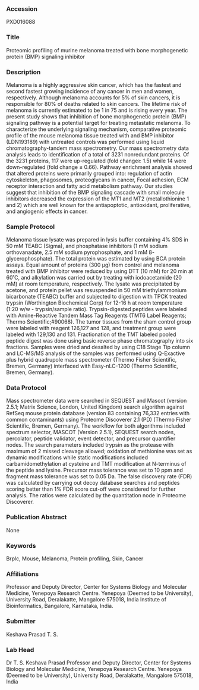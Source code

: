 ### Accession
PXD016088

### Title
Proteomic profiling of murine melanoma treated with bone morphogenetic protein (BMP) signaling inhibitor

### Description
Melanoma is a highly aggressive skin cancer, which has the fastest and second fastest growing incidence of any cancer in men and women, respectively. Although melanoma accounts for 5% of skin cancers, it is responsible for 80% of deaths related to skin cancers. The lifetime risk of melanoma is currently estimated to be 1 in 75 and is rising every year. The present study shows that inhibition of bone morphogenetic protein (BMP) signaling pathway is a potential target for treating metastatic melanoma. To characterize the underlying signaling mechanism, comparative proteomic profile of the mouse melanoma tissue treated with and BMP inhibitor (LDN193189) with untreated controls was performed using liquid chromatography-tandem mass spectrometry. Our mass spectrometry data analysis leads to identification of a total of 3231 nonredundant proteins. Of the 3231 proteins, 117 were up-regulated (fold change≥ 1.5) while 14 were down-regulated (fold change ≤ 0.66). Pathway enrichment analysis showed that altered proteins were primarily grouped into: regulation of actin cytoskeleton, phagosomes, proteoglycans in cancer, Focal adhesion, ECM receptor interaction and fatty acid metabolism pathway. Our studies suggest that inhibition of the BMP signaling cascade with small molecule inhibitors decreased the expression of the MT1 and MT2 (metallothionine 1 and 2) which are well known for the antiapoptotic, antioxidant, proliferative, and angiogenic effects in cancer.

### Sample Protocol
Melanoma tissue lysate was prepared in lysis buffer containing 4% SDS in 50 mM TEABC (Sigma), and phosphatase inhibitors (1 mM sodium orthovanadate, 2.5 mM sodium pyrophosphate, and 1 mM ß-glycerophosphate). The total protein was estimated by using BCA protein assays. Equal amount of proteins (300 µg) from control and melanoma treated with BMP inhibitor were reduced by using DTT (10 mM) for 20 min at 60˚C, and alkylation was carried out by treating with iodoacetamide (20 mM) at room temperature, respectively. The lysate was precipitated by acetone, and protein pellet was resuspended in 50 mM triethylammonium bicarbonate (TEABC) buffer and subjected to digestion with TPCK treated trypsin (Worthington Biochemical Corp) for 12-16 h at room temperature (1:20 w/w - trypsin/sample ratio). Trypsin-digested peptides were labeled with Amine-Reactive Tandem Mass Tag Reagents (TMT6 Label Reagents; Thermo Scientific;#90068). The tumor tissues from the sham control group were labeled with reagent 126,127 and 128, and treatment group were labeled with 129,130 and 131.   Fractionation of the TMT labeled pooled peptide digest was done using basic reverse phase chromatography into six fractions. Samples were dried and desalted by using C18 Stage Tip column and LC-MS/MS analysis of the samples was performed using Q-Exactive plus hybrid quadrupole mass spectrometer (Thermo Fisher Scientific, Bremen, Germany) interfaced with Easy-nLC-1200 (Thermo Scientific, Bremen, Germany).

### Data Protocol
Mass spectrometer data were searched in SEQUEST and Mascot (version 2.5.1; Matrix Science, London, United Kingdom) search algorithm against RefSeq mouse protein database (version 83 containing 76,332 entries with common contaminants) using Proteome Discoverer 2.1 (PD) (Thermo Fisher Scientific, Bremen, Germany).  The workflow for both algorithms included spectrum selector, MASCOT (Version 2.5.1), SEQUEST search nodes, percolator, peptide validator, event detector, and precursor quantifier nodes. The search parameters included trypsin as the protease with maximum of 2 missed cleavage allowed; oxidation of methionine was set as dynamic modifications while static modifications included carbamidomethylation at cysteine and TMT modification at N-terminus of the peptide and lysine. Precursor mass tolerance was set to 10 ppm and fragment mass tolerance was set to 0.05 Da. The false discovery rate (FDR) was calculated by carrying out decoy database searches and peptides scoring better than 1% FDR score cut-off were considered for further analysis. The ratios were calculated by the quantitation node in Proteome Discoverer.

### Publication Abstract
None

### Keywords
Brplc, Mouse, Melanoma, Protein profiling, Skin, Cancer

### Affiliations
Professor and Deputy Director, Center for Systems Biology and Molecular Medicine, Yenepoya Research Centre.  Yenepoya (Deemed to be University), University Road, Deralakatte, Mangalore 575018, India
Institute of Bioinformatics, Bangalore, Karnataka, India.

### Submitter
Keshava Prasad T. S.

### Lab Head
Dr T. S. Keshava Prasad
Professor and Deputy Director, Center for Systems Biology and Molecular Medicine, Yenepoya Research Centre.  Yenepoya (Deemed to be University), University Road, Deralakatte, Mangalore 575018, India


